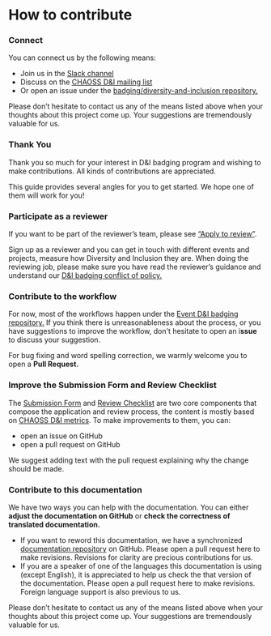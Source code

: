 # How to contribute

### Connect

You can connect us by the following means:

* Join us in the [Slack channel](https://chaoss-workspace.slack.com/join/shared_invite/zt-dqeab4ab-4XrH51rc4y_WXjN~uI~6rA#/)
* Discuss on the [CHAOSS D&I mailing list](https://lists.linuxfoundation.org/mailman/listinfo/chaoss-diversity-inclusion)
* Or open an issue under the [badging/diversity-and-inclusion repository.](https://github.com/badging/diversity-and-inclusion) 

Please don’t hesitate to contact us any of the means listed above when your thoughts about this project come up. Your suggestions are tremendously valuable for us. 

### Thank You

Thank you so much for your interest in D&I badging program and wishing to make contributions. All kinds of contributions are appreciated.

This guide provides several angles for you to get started. We hope one of them will work for you!

### Participate as a reviewer

If you want to be part of the reviewer’s team, please see [“Apply to review”](https://chaoss-project.gitbook.io/badging/reviewing/apply-to-review). 

Sign up as a reviewer and you can get in touch with different events and projects, measure how Diversity and Inclusion they are. When doing the reviewing job, please make sure you have read the reviewer’s guidance and understand our [D&I badging conflict of policy.](https://chaoss-project.gitbook.io/badging/reviewing/d-and-i-badging-conflict-of-interest-policy)

### Contribute to the workflow

For now, most of the workflows happen under the [Event D&I badging repository.](https://github.com/badging/event-diversity-and-inclusion) If you think there is unreasonableness about the process, or you have suggestions to improve the workflow, don't hesitate to open an i**ssue** to discuss your suggestion.  
  
For bug fixing and word spelling correction, we warmly welcome you to open a **Pull Request.**

### Improve the Submission Form and Review Checklist

The [Submission Form](https://chaoss.community/diversity-and-inclusion-badging/) and [Review Checklist](https://github.com/badging/event-diversity-and-inclusion/blob/master/.github/checklist.md) are two core components that compose the application and review process, the content is mostly based on [CHAOSS D&I metrics](https://github.com/chaoss/wg-diversity-inclusion/). To make improvements to them, you can:

* open an issue on GitHub
* open a pull request on GitHub

We suggest adding text with the pull request explaining why the change should be made.

### Contribute to this documentation

We have two ways you can help with the documentation. You can either **adjust the documentation on GitHub** or **check the correctness of translated documentation.**

* If you want to reword this documentation,  we have a synchronized [documentation repository](https://github.com/badging/documentation-unavailable) on GitHub. Please open a pull request here to make revisions. Revisions for clarity are precious contributions for us.
* If you are a speaker of one of the languages this documentation is using \(except English\), it is appreciated to help us check the that version of the documentation. Please open a pull request here to make revisions. Foreign language support is also previous to us.

Please don’t hesitate to contact us any of the means listed above when your thoughts about this project come up. Your suggestions are tremendously valuable for us. 

